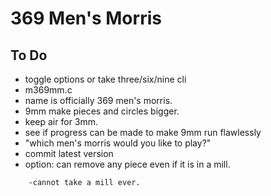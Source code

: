 369 Men's Morris
================

To Do
-----

-   toggle options or take three/six/nine cli
-   m369mm.c
-   name is officially 369 men's morris.
-   9mm make pieces and circles bigger.
-   keep air for 3mm.
-   see if progress can be made to make 9mm run flawlessly
-   "which men's morris would you like to play?"
-   commit latest version
-   option: can remove any piece even if it is in a mill.

`    -cannot take a mill ever.`
